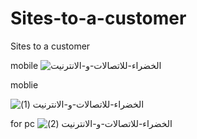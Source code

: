 # Sites-to-a-customer
Sites to a customer 

mobile
![الخضراء-للاتصالات-و-الانترنيت](https://user-images.githubusercontent.com/75854041/112525878-66017a00-8db2-11eb-8912-d872abecf606.png)


moblie

![الخضراء-للاتصالات-و-الانترنيت (1)](https://user-images.githubusercontent.com/75854041/112526088-9fd28080-8db2-11eb-9e56-aaa74f6a697d.png)









for pc
![الخضراء-للاتصالات-و-الانترنيت (2)](https://user-images.githubusercontent.com/75854041/112526218-c1cc0300-8db2-11eb-8076-bca76fb6cd62.png)


